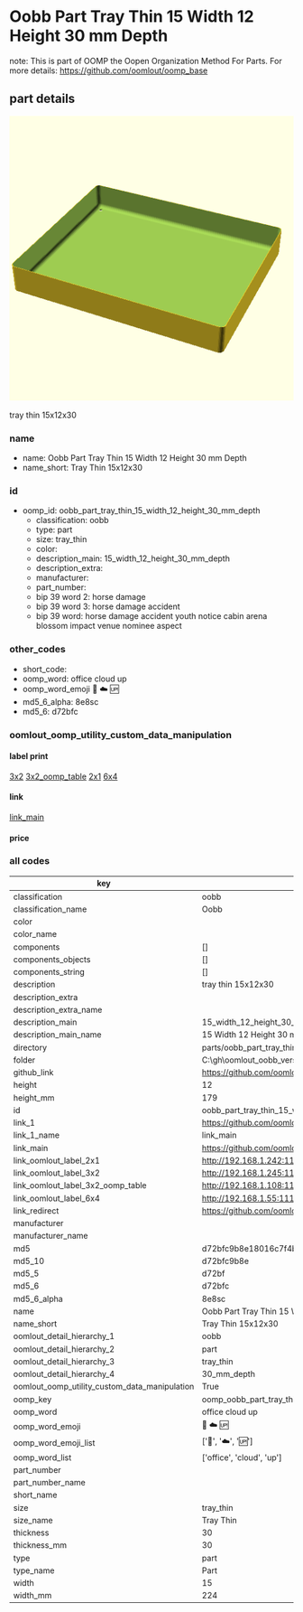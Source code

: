 # Oobb Part Tray Thin 15 Width 12 Height 30 mm Depth  

note: This is part of OOMP the Oopen Organization Method For Parts. For more details: https://github.com/oomlout/oomp_base

##  part details
  

[![](3dpr.png)](3dpr.png)

tray thin 15x12x30



### name
* name: Oobb Part Tray Thin 15 Width 12 Height 30 mm Depth
* name_short: Tray Thin 15x12x30 
### id
* oomp_id: oobb_part_tray_thin_15_width_12_height_30_mm_depth
  * classification: oobb
  * type: part
  * size: tray_thin
  * color: 
  * description_main: 15_width_12_height_30_mm_depth
  * description_extra: 
  * manufacturer: 
  * part_number: 
  * bip 39 word 2: horse damage
  * bip 39 word 3: horse damage accident
  * bip 39 word: horse damage accident youth notice cabin arena blossom impact venue nominee aspect

### other_codes
* short_code: 
* oomp_word: office cloud up
* oomp_word_emoji :office: :cloud: :up:
* md5_6_alpha: 8e8sc
* md5_6: d72bfc






### oomlout_oomp_utility_custom_data_manipulation
#### label print
[3x2](http://192.168.1.245:1112/?label=oomp%208e8sc)
[3x2_oomp_table](http://192.168.1.108:1112/?label=oomp%208e8sc)
[2x1](http://192.168.1.242:1112/?label=oomp%208e8sc)
[6x4](http://192.168.1.55:1112/?label=oomp%208e8sc)    

#### link

[link_main](https://github.com/oomlout/oomlout_oobb_version_4_generated_parts/tree/main/navigation_oomp/oobb/part/tray_thin/15_width_12_height_30_mm_depth/part)                              

#### price







### all codes 
| key | value |  
| --- | --- |  
| classification | oobb |  
| classification_name | Oobb |  
| color |  |  
| color_name |  |  
| components | [] |  
| components_objects | [] |  
| components_string | [] |  
| description | tray thin 15x12x30 |  
| description_extra |  |  
| description_extra_name |  |  
| description_main | 15_width_12_height_30_mm_depth |  
| description_main_name | 15 Width 12 Height 30 mm Depth |  
| directory | parts/oobb_part_tray_thin_15_width_12_height_30_mm_depth |  
| folder | C:\gh\oomlout_oobb_version_4_generated_parts\parts\oobb_part_tray_thin_15_width_12_height_30_mm_depth |  
| github_link | https://github.com/oomlout/oomlout_oomp_part_src/tree/main/parts/oobb_part_tray_thin_15_width_12_height_30_mm_depth |  
| height | 12 |  
| height_mm | 179 |  
| id | oobb_part_tray_thin_15_width_12_height_30_mm_depth |  
| link_1 | https://github.com/oomlout/oomlout_oobb_version_4_generated_parts/tree/main/navigation_oomp/oobb/part/tray_thin/15_width_12_height_30_mm_depth/part |  
| link_1_name | link_main |  
| link_main | https://github.com/oomlout/oomlout_oobb_version_4_generated_parts/tree/main/navigation_oomp/oobb/part/tray_thin/15_width_12_height_30_mm_depth/part |  
| link_oomlout_label_2x1 | http://192.168.1.242:1112/?label=oomp%208e8sc |  
| link_oomlout_label_3x2 | http://192.168.1.245:1112/?label=oomp%208e8sc |  
| link_oomlout_label_3x2_oomp_table | http://192.168.1.108:1112/?label=oomp%208e8sc |  
| link_oomlout_label_6x4 | http://192.168.1.55:1112/?label=oomp%208e8sc |  
| link_redirect | https://github.com/oomlout/oomlout_oobb_version_4_generated_parts/tree/main/parts/oobb_tray_thin_15_12_30 |  
| manufacturer |  |  
| manufacturer_name |  |  
| md5 | d72bfc9b8e18016c7f4b7ff602cdc36e |  
| md5_10 | d72bfc9b8e |  
| md5_5 | d72bf |  
| md5_6 | d72bfc |  
| md5_6_alpha | 8e8sc |  
| name | Oobb Part Tray Thin 15 Width 12 Height 30 mm Depth |  
| name_short | Tray Thin 15x12x30  |  
| oomlout_detail_hierarchy_1 | oobb |  
| oomlout_detail_hierarchy_2 | part |  
| oomlout_detail_hierarchy_3 | tray_thin |  
| oomlout_detail_hierarchy_4 | 30_mm_depth |  
| oomlout_oomp_utility_custom_data_manipulation | True |  
| oomp_key | oomp_oobb_part_tray_thin_15_width_12_height_30_mm_depth |  
| oomp_word | office cloud up |  
| oomp_word_emoji | :office: :cloud: :up: |  
| oomp_word_emoji_list | [':office:', ':cloud:', ':up:'] |  
| oomp_word_list | ['office', 'cloud', 'up'] |  
| part_number |  |  
| part_number_name |  |  
| short_name |  |  
| size | tray_thin |  
| size_name | Tray Thin |  
| thickness | 30 |  
| thickness_mm | 30 |  
| type | part |  
| type_name | Part |  
| width | 15 |  
| width_mm | 224 |  
